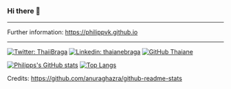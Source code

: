 ### Hi there 👋

<!-- Actual text -->

---

Further information: https://philippvk.github.io

---

<!-- Links to your social media accounts -->

[![Twitter: ThaiiBraga](https://img.shields.io/twitter/follow/phiologe?style=social)]([1])
[![Linkedin: thaianebraga](https://img.shields.io/badge/-Philipp%20van%20Kempen-blue?style=flat-square&logo=Linkedin&logoColor=white&link=https://www.linkedin.com/in/philipp-van-kempen/)]([2])
[![GitHub Thaiane](https://img.shields.io/github/followers/thaiane?label=follow&style=social)]([3])

[1]: https://twitter.com/phiologe
[2]: https://www.linkedin.com/in/philipp-van-kempen/
[3]: https://www.github.com/PhilippvK

<!--
**PhilippvK/PhilippvK** is a ✨ _special_ ✨ repository because its `README.md` (this file) appears on your GitHub profile.

Here are some ideas to get you started:

- 🔭 I’m currently working on ...
- 🌱 I’m currently learning ...
- 👯 I’m looking to collaborate on ...
- 🤔 I’m looking for help with ...
- 💬 Ask me about ...
- 📫 How to reach me: ...
- 😄 Pronouns: ...
- ⚡ Fun fact: ...
-->

[![Philipps's GitHub stats](https://github-readme-stats.vercel.app/api?username=PhilippvK)](https://github.com/anuraghazra/github-readme-stats) [![Top Langs](https://github-readme-stats.vercel.app/api/top-langs/?username=PhilippvK&layout=compact)](https://github.com/anuraghazra/github-readme-stats)

Credits: https://github.com/anuraghazra/github-readme-stats

